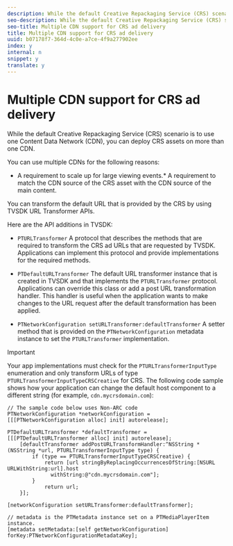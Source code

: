 ```yaml
---
description: While the default Creative Repackaging Service (CRS) scenario is to use one Content Data Network (CDN), you can deploy CRS assets on more than one CDN.
seo-description: While the default Creative Repackaging Service (CRS) scenario is to use one Content Data Network (CDN), you can deploy CRS assets on more than one CDN.
seo-title: Multiple CDN support for CRS ad delivery
title: Multiple CDN support for CRS ad delivery
uuid: b07178f7-364d-4c0e-a7ce-4f9a277902ee
index: y
internal: n
snippet: y
translate: y
---
```


# Multiple CDN support for CRS ad delivery

While the default Creative Repackaging Service (CRS) scenario is to use one Content Data Network (CDN), you can deploy CRS assets on more than one CDN.

You can use multiple CDNs for the following reasons: 
* A requirement to scale up for large viewing events.* A requirement to match the CDN source of the CRS asset with the CDN source of the main content.



You can transform the default URL that is provided by the CRS by using TVSDK URL Transformer APIs. 

Here are the API additions in TVSDK: 
* `PTURLTransformer` A protocol that describes the methods that are required to transform the CRS ad URLs that are requested by TVSDK. Applications can implement this protocol and provide implementations for the required methods. 

* `PTDefaultURLTransformer` The default URL transformer instance that is created in TVSDK and that implements the `PTURLTransformer` protocol. Applications can override this class or add a post URL transformation handler. This handler is useful when the application wants to make changes to the URL request after the default transformation has been applied. 

* `PTNetworkConfiguration setURLTransformer:defaultTransformer` A setter method that is provided on the `PTNetworkConfiguration` metadata instance to set the `PTURLTransformer` implementation. 





>[!IMPORTANT]
>
>Your app implementations must check for the `PTURLTransformerInputType` enumeration and only transform URLs of type `PTURLTransformerInputTypeCRSCreative` for CRS. 
The following code sample shows how your application can change the default host component to a different string (for example, `cdn.mycrsdomain.com`): 
```
// The sample code below uses Non-ARC code 
PTNetworkConfiguration *networkConfiguration = [[[PTNetworkConfiguration alloc] init] autorelease]; 
   
PTDefaultURLTransformer *defaultTransformer = [[[PTDefaultURLTransformer alloc] init] autorelease]; 
    [defaultTransformer addPostURLTransformHandler:^NSString *(NSString *url, PTURLTransformerInputType type) { 
        if (type == PTURLTransformerInputTypeCRSCreative) { 
            return [url stringByReplacingOccurrencesOfString:[NSURL URLWithString:url].host  
              withString:@"cdn.mycrsdomain.com"]; 
        } 
            return url; 
    }]; 
  
[networkConfiguration setURLTransformer:defaultTransformer]; 
   
// metadata is the PTMetadata instance set on a PTMediaPlayerItem instance. 
[metadata setMetadata:[self getNetworkConfiguration] forKey:PTNetworkConfigurationMetadataKey];
```

